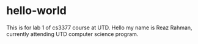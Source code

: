 # hello-world
This is for lab 1 of cs3377 course at UTD. 
Hello my name is Reaz Rahman, currently attending UTD computer science program.
